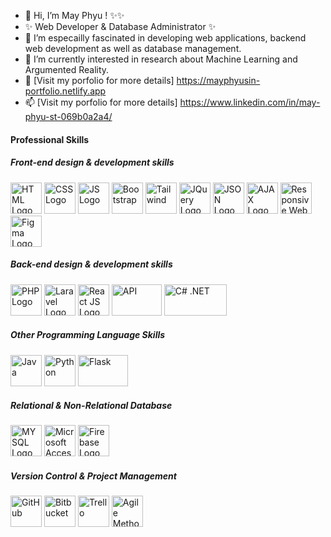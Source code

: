 - 👋 Hi, I’m May Phyu ! ✨✨
- ✨ Web Developer & Database Administrator ✨
- 👀 I’m especailly fascinated in developing web applications, backend web development as well as database management.
- 🌱 I’m currently interested in research about Machine Learning and Argumented Reality.
- 💞️ [Visit my porfolio for more details] <https://mayphyusin-portfolio.netlify.app>
- 📫 [Visit my porfolio for more details] <https://www.linkedin.com/in/may-phyu-st-069b0a2a4/>

<h4> Professional Skills </h4>
<h5> Front-end design & development skills </h5>
<img src="https://github.com/mayphyusinthant/mayphyusinthant/assets/154217638/919ed5c8-2058-49d2-972a-9ad3fea75e6c" alt="HTML Logo" width="50" height="50">
<img src="https://github.com/mayphyusinthant/mayphyusinthant/assets/154217638/e9b6acc4-1fab-4b83-9c81-c3ace299795c" alt="CSS Logo" width="50" height="50">
<img src="https://github.com/mayphyusinthant/mayphyusinthant/assets/154217638/80b1c4a9-6a1f-43e2-be21-e81d02ec113c" alt="JS Logo" width="50" height="50">
<img src="https://github.com/mayphyusinthant/mayphyusinthant/assets/154217638/5382afe8-abff-4461-af04-02e5d4e9dddb" alt="Bootstrap" width="50" height="50">
<img src="https://github.com/user-attachments/assets/ff4dfcdd-dccb-4818-8fca-252943db7f08" alt="Tailwind" width="50" height="50">

<img src="https://github.com/mayphyusinthant/mayphyusinthant/assets/154217638/54bee355-67e4-41c9-a366-358d0493d81a" alt="JQuery Logo" width="50" height="50">
<img src="https://github.com/mayphyusinthant/mayphyusinthant/assets/154217638/56782ffe-e4d7-433b-8b98-d809796f4358" alt="JSON Logo" width="50" height="50">
<img src="https://github.com/mayphyusinthant/mayphyusinthant/assets/154217638/4c6d3fbd-51a0-4a40-a0ca-7530cf920248" alt="AJAX Logo" width="50" height="50">
<img src="https://github.com/mayphyusinthant/mayphyusinthant/assets/154217638/7a725d8c-1918-4680-85fa-0fa6c4a4a7e2" alt="Responsive Web Design" width="50" height="50">
<img src="https://github.com/mayphyusinthant/mayphyusinthant/assets/154217638/0993993d-7f3b-4866-a76e-32bf062ebe72" alt="Figma Logo" width="50" height="50">
<h5> Back-end design & development skills </h5>
<img src="https://github.com/mayphyusinthant/mayphyusinthant/assets/154217638/793600e2-f905-4c9c-8f94-572137dafad4" alt="PHP Logo" width="50" height="50">
<img src="https://github.com/mayphyusinthant/mayphyusinthant/assets/154217638/88fba063-482b-4eb1-8fd3-410321476006" alt="Laravel Logo" width="50" height="50">
<img src="https://github.com/mayphyusinthant/mayphyusinthant/assets/154217638/293a4b4e-4fe7-413d-b9c2-a34229343950" alt="React JS Logo" width="50" height="50">
<img src="https://github.com/mayphyusinthant/mayphyusinthant/assets/154217638/729e9f8f-dde6-430c-8b45-dbf75a80d97f" alt="API" width="80" height="50">
<img src="https://github.com/user-attachments/assets/25e32dae-cace-4cee-8273-61a8800630cf" alt="C# .NET" width="100" height="50">

<h5> Other Programming Language Skills </h5>
<img src="https://github.com/mayphyusinthant/mayphyusinthant/assets/154217638/117399e6-639f-4eaf-b730-da8cb6adfde9" alt="Java" width="50" height="50">
<img src="https://github.com/mayphyusinthant/mayphyusinthant/assets/154217638/2792b4a2-3eaa-48f4-9b35-7b393a539b7f" alt="Python" width="50" height="50">
<img src="https://github.com/mayphyusinthant/mayphyusinthant/assets/154217638/d49eabe2-eaa2-4f47-ba28-cc37a63e130b" alt="Flask" width="80" height="50">
<h5> Relational & Non-Relational Database </h5>
<img src="https://github.com/mayphyusinthant/mayphyusinthant/assets/154217638/9a1101ea-858b-481c-bd09-09329925036d" alt="MYSQL Logo" width="50" height="50">
<img src="https://github.com/mayphyusinthant/mayphyusinthant/assets/154217638/9ebcf610-a886-47b3-9eb5-3bb4a70ac36f" alt="Microsoft Access Logo" width="50" height="50">
<img src="https://github.com/mayphyusinthant/mayphyusinthant/assets/154217638/347d7ac9-371d-457c-93c2-426198bb8787" alt="Firebase Logo" width="50" height="50">
<h5> Version Control & Project Management </h5>
<img src="https://github.com/mayphyusinthant/mayphyusinthant/assets/154217638/944d8890-3843-434c-bb3f-cc6456ea33e0" alt="GitHub" width="50" height="50">
<img src="https://github.com/mayphyusinthant/mayphyusinthant/assets/154217638/bfc9e118-247a-4651-a15b-4c54fe03220d" alt="Bitbucket " width="50" height="50">
<img src="https://github.com/mayphyusinthant/mayphyusinthant/assets/154217638/277637a5-18f2-4d59-b2ac-fdf24b2a9aa6" alt="Trello " width="50" height="50">
<img src="https://github.com/user-attachments/assets/412865e2-6cc5-47f6-ba3a-81c3ee09736b" alt="Agile Methodology" width="auto" height="50">



